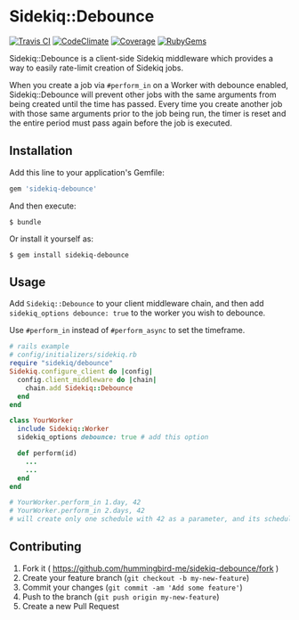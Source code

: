 # Sidekiq::Debounce

[![Travis CI](http://img.shields.io/travis/hummingbird-me/sidekiq-debounce/master.svg)](https://travis-ci.org/hummingbird-me/sidekiq-debounce)
[![CodeClimate](http://img.shields.io/codeclimate/github/hummingbird-me/sidekiq-debounce.svg)](https://codeclimate.com/github/NuckChorris/sidekiq-debounce)
[![Coverage](http://img.shields.io/codeclimate/coverage/github/hummingbird-me/sidekiq-debounce.svg)](https://codeclimate.com/github/NuckChorris/sidekiq-debounce)
[![RubyGems](http://img.shields.io/gem/v/sidekiq-debounce.svg)](https://rubygems.org/gems/sidekiq-debounce)

Sidekiq::Debounce is a client-side Sidekiq middleware which provides a way to
easily rate-limit creation of Sidekiq jobs.

When you create a job via `#perform_in` on a Worker with debounce enabled,
Sidekiq::Debounce will prevent other jobs with the same arguments from being
created until the time has passed. Every time you create another job with those
same arguments prior to the job being run, the timer is reset and the entire
period must pass again before the job is executed.

## Installation

Add this line to your application's Gemfile:

```ruby
gem 'sidekiq-debounce'
```

And then execute:

    $ bundle

Or install it yourself as:

    $ gem install sidekiq-debounce

## Usage

Add `Sidekiq::Debounce` to your client middleware chain, and then add
`sidekiq_options debounce: true` to the worker you wish to debounce.

Use `#perform_in` instead of `#perform_async` to set the timeframe.

```rb
# rails example
# config/initializers/sidekiq.rb
require "sidekiq/debounce"
Sidekiq.configure_client do |config|
  config.client_middleware do |chain|
    chain.add Sidekiq::Debounce
  end
end
```

```rb
class YourWorker
  include Sidekiq::Worker
  sidekiq_options debounce: true # add this option

  def perform(id)
    ...
    ...
  end
end

# YourWorker.perform_in 1.day, 42
# YourWorker.perform_in 2.days, 42
# will create only one schedule with 42 as a parameter, and its schedule datetime will be 2 days later (not the initial 1 day)
```

## Contributing

1. Fork it ( https://github.com/hummingbird-me/sidekiq-debounce/fork )
2. Create your feature branch (`git checkout -b my-new-feature`)
3. Commit your changes (`git commit -am 'Add some feature'`)
4. Push to the branch (`git push origin my-new-feature`)
5. Create a new Pull Request
